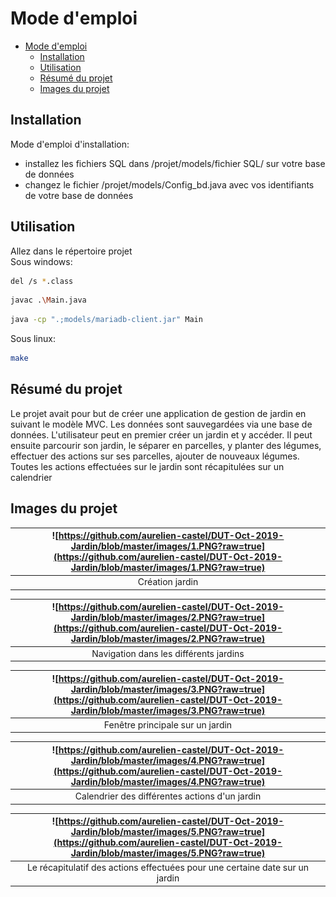 # Mode d'emploi
- [Mode d'emploi](#mode-demploi)
  - [Installation](#installation)
  - [Utilisation](#utilisation)
  - [Résumé du projet](#r%c3%a9sum%c3%a9-du-projet)
  - [Images du projet](#images-du-projet)

## Installation
Mode d'emploi d'installation:
- installez les fichiers SQL dans /projet/models/fichier SQL/ sur votre base de données
- changez le fichier /projet/models/Config_bd.java avec vos identifiants de votre base de données
## Utilisation
Allez dans le répertoire projet<br /> 
Sous windows:
```bash
del /s *.class
```
```bash
javac .\Main.java
```
```bash
java -cp ".;models/mariadb-client.jar" Main
```
Sous linux:
```bash
make
```
## Résumé du projet
Le projet avait pour but de créer une application de gestion de jardin en suivant le modèle MVC. Les données sont sauvegardées via une base de données. L'utilisateur peut en premier créer un jardin et y accéder. Il peut ensuite parcourir son jardin, le séparer en parcelles, y planter des légumes, effectuer des actions sur ses parcelles, ajouter de nouveaux légumes. Toutes les actions effectuées sur le jardin sont récapitulées sur un calendrier

## Images du projet
| ![https://github.com/aurelien-castel/DUT-Oct-2019-Jardin/blob/master/images/1.PNG?raw=true](https://github.com/aurelien-castel/DUT-Oct-2019-Jardin/blob/master/images/1.PNG?raw=true) | 
|:--:| 
| Création jardin |

| ![https://github.com/aurelien-castel/DUT-Oct-2019-Jardin/blob/master/images/2.PNG?raw=true](https://github.com/aurelien-castel/DUT-Oct-2019-Jardin/blob/master/images/2.PNG?raw=true) | 
|:--:| 
| Navigation dans les différents jardins |

| ![https://github.com/aurelien-castel/DUT-Oct-2019-Jardin/blob/master/images/3.PNG?raw=true](https://github.com/aurelien-castel/DUT-Oct-2019-Jardin/blob/master/images/3.PNG?raw=true) | 
|:--:| 
| Fenêtre principale sur un jardin |

| ![https://github.com/aurelien-castel/DUT-Oct-2019-Jardin/blob/master/images/4.PNG?raw=true](https://github.com/aurelien-castel/DUT-Oct-2019-Jardin/blob/master/images/4.PNG?raw=true) | 
|:--:| 
| Calendrier des différentes actions d'un jardin |

| ![https://github.com/aurelien-castel/DUT-Oct-2019-Jardin/blob/master/images/5.PNG?raw=true](https://github.com/aurelien-castel/DUT-Oct-2019-Jardin/blob/master/images/5.PNG?raw=true) | 
|:--:| 
| Le récapitulatif des actions effectuées pour une certaine date sur un jardin |
